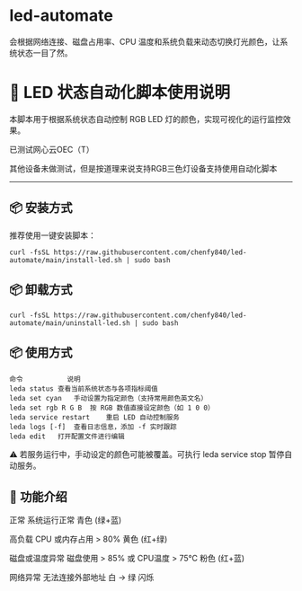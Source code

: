 # led-automate
会根据网络连接、磁盘占用率、CPU 温度和系统负载来动态切换灯光颜色，让系统状态一目了然。

# 🌟 LED 状态自动化脚本使用说明

本脚本用于根据系统状态自动控制 RGB LED 灯的颜色，实现可视化的运行监控效果。

已测试网心云OEC（T）

其他设备未做测试，但是按道理来说支持RGB三色灯设备支持使用自动化脚本

---

## 📦 安装方式

推荐使用一键安装脚本：

```shell
curl -fsSL https://raw.githubusercontent.com/chenfy840/led-automate/main/install-led.sh | sudo bash
```

## 📦 卸载方式

```shell
curl -fsSL https://raw.githubusercontent.com/chenfy840/led-automate/main/uninstall-led.sh | sudo bash
```

## 📦 使用方式

```shell
命令	         说明
leda status	查看当前系统状态与各项指标阈值
leda set cyan	手动设置为指定颜色（支持常用颜色英文名）
leda set rgb R G B	按 RGB 数值直接设定颜色（如 1 0 0）
leda service restart	重启 LED 自动控制服务
leda logs [-f]	查看日志信息，添加 -f 实时跟踪
leda edit	打开配置文件进行编辑
```
⚠️ 若服务运行中，手动设定的颜色可能被覆盖。可执行 leda service stop 暂停自动服务。


## 🌟  功能介绍

正常	系统运行正常	青色 (绿+蓝)

高负载	CPU 或内存占用 > 80%	黄色 (红+绿)

磁盘或温度异常	磁盘使用 > 85% 或 CPU温度 > 75°C	粉色 (红+蓝)

网络异常	无法连接外部地址	白 → 绿 闪烁
